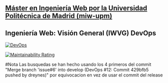 ## [Máster en Ingeniería Web por la Universidad Politécnica de Madrid (miw-upm)](http://miw.etsisi.upm.es)
## Ingeniería Web: Visión General (IWVG) DevOps

[![DevOps](https://github.com/dreynes/iwvg-devops-reynes-daniel/actions/workflows/test-sonar.yml/badge.svg)](https://github.com/dreynes/iwvg-devops-reynes-daniel/actions/workflows/test-sonar.yml)

[![Maintainability Rating](https://sonarcloud.io/api/project_badges/measure?project=es.upm.miw%3Aiwvg-devops&metric=sqale_rating)](https://sonarcloud.io/project/overview?id=dreynes_iwvg-devops-reynes-daniel)

#Nota
Las busquedas se han hecho usando los 4 primeros del commit "Merge branch 'issue#6' into develop (DevOps #12: Commit 429bfb5 pushed by dreynes)" por equivocacion en vez de usar el commit del release 
